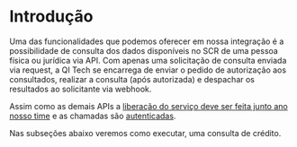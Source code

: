 # Introdução

Uma das funcionalidades que podemos oferecer em nossa integração é a
possibilidade de consulta dos dados disponíveis no SCR de uma pessoa física ou jurídica via API.
Com apenas uma solicitação de consulta enviada via request, a QI Tech se encarrega de enviar o 
pedido de autorização aos consultados, realizar a consulta (após autorizada) e despachar os resultados
ao solicitante via webhook.

Assim como as demais APIs a
[liberação do serviço deve ser feita junto ano nosso time](?112) e as
chamadas são [autenticadas](?221).

Nas subseções abaixo veremos como executar, uma consulta de crédito.
